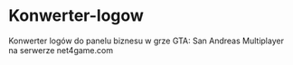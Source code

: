 # Konwerter-logow
Konwerter logów do panelu biznesu w grze GTA: San Andreas Multiplayer na serwerze net4game.com
